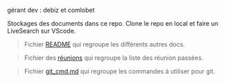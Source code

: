 gérant dev : debiz et comlobet

Stockages des documents dans ce repo.
Clone le repo en local et faire un LiveSearch sur VScode.

> Fichier [README](README.md) qui regroupe les différents autres docs.

> Fichier des [réunions](commite-reunion) qui regroupe la liste des réunion passées.

> Fichier [git_cmd.md](README.md) qui regroupe les commandes à utiliser pour git.

